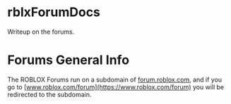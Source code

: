 # rblxForumDocs
Writeup on the forums.

# Forums General Info
The ROBLOX Forums run on a subdomain of [forum.roblox.com](https://forum.roblox.com), and if you go to [www.roblox.com/forum](https://www.roblox.com/forum) you will be redirected to the subdomain.
